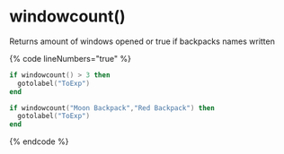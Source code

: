 # windowcount()

Returns amount of windows opened or true if backpacks names written

{% code lineNumbers="true" %}
```lua
if windowcount() > 3 then
  gotolabel("ToExp")
end
```
```lua
if windowcount("Moon Backpack","Red Backpack") then
  gotolabel("ToExp")
end
```
{% endcode %}
